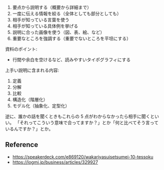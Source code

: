 1. 要点から説明する（概要から詳細まで）
2. 一度に伝える情報を絞る（全体としても部分としても）
3. 相手が知っている言葉を使う
4. 相手が知っている具体例を挙げる
5. 説明に合った画像を使う（図、表、絵、など）
6. 重要なところを強調する（重要でないところを平坦にする）

資料のポイント:

- 行間や余白を空けるなど、読みやすいタイポグラフィにする

上手い説明に含まれる内容:

1. 定義
2. 分解
3. 比較
4. 構造化（階層化）
5. モデル化（抽象化、定型化）

逆に、誰かの話を聞くときもこれらの 5 点がわからなかったら相手に聞くといい。
「それってこういう意味で合ってますか？」とか「何と比べてそう言っているんですか？」とか。

## Reference

- https://speakerdeck.com/e869120/wakariyasuisetsumei-10-tessoku
- https://logmi.jp/business/articles/329927
